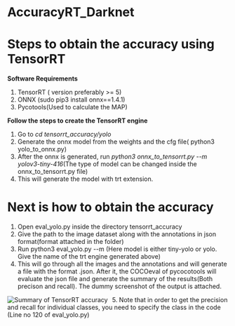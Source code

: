 # AccuracyRT_Darknet


# Steps to obtain the accuracy using TensorRT

<b> Software Requirements </b>
1. TensorRT ( version preferably >= 5)
2. ONNX (sudo pip3 install onnx==1.4.1)
3. Pycotools(Used to calculate the MAP)


<b>Follow the steps to create the TensorRT engine </b>
1. Go to <i>cd tensorrt_accuracy/yolo </i>
2. Generate the onnx model from the weights and the cfg file( python3 yolo_to_onnx.py)
3. After the onnx is generated, run <i> python3 onnx_to_tensorrt.py --m yolov3-tiny-416</i>(The type of model can be changed inside the onnx_to_tensorrt.py file)
4. This will generate the model with trt extension.


# Next is how to obtain the accuracy

1. Open eval_yolo.py inside the directory tensorrt_accuracy
2. Give the path to the image dataset along with the annotations in json format(format attached in the folder)
3. Run python3 eval_yolo.py --m <model> (Here model is either tiny-yolo or yolo. Give the name of the trt engine generated above)
4. This will go through all the images and the annotations and will generate a file with the format .json. After it, the COCOeval of pycocotools will evaluate the json file and generate the summary of the results(Both precison and recall). The dummy screenshot of the output is attached.
  <img src="mdout.png" alt="Summary of TensorRT accuracy" style="float: left; margin-right: 10px;" />
5. Note that in order to get the precision and recall for individual classes, you need to specify the class in the code (Line no 120 of eval_yolo.py)
  
